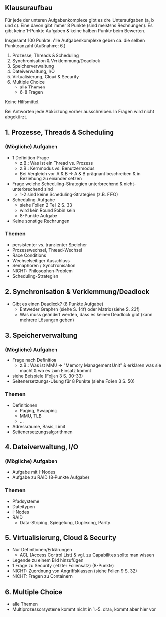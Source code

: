 ## Klausuraufbau

Für jede der unteren Aufgabenkomplexe gibt es drei Unteraufgaben (a, b und c). Eine davon gibt immer 8 Punkte (sind meistens Rechnungen). Es gibt keine 1-Punkte Aufgaben & keine halben Punkte beim Bewerten.

Insgesamt 100 Punkte. Alle Aufgabenkomplexe geben ca. die selben Punkteanzahl (Außnahme: 6.)

1. Prozesse, Threads & Scheduling
2. Synchronisation & Verklemmung/Deadlock
3. Speicherverwaltung
4. Dateiverwaltung, I/O
5. Virtualisierung, Cloud & Security
6. Multiple Choice
    - alle Themen
    - 6-8 Fragen

Keine Hilfsmittel.

Bei Antworten jede Abkürzung vorher ausschreiben. In Fragen wird nicht abgekürzt.

## 1. Prozesse, Threads & Scheduling

### (Mögliche) Aufgaben

-   1 Definition-Frage
    -   z.B.: Was ist ein Thread vs. Prozess
    -   z.B.: Kernmodus vs. Benutzermodus
    -   Bei Vergleich von A & B -> A & B prägnant beschreiben & in Beziehung zu einander setzen
-   Frage welche Scheduling-Strategien unterbrechend & nicht-unterbrechend sind
    -   1-2 sind keine Scheduling-Strategien (z.B. FIFO)
-   Scheduling-Aufgabe
    -   siehe Folien 2 Teil 2 S. 33
    -   wird kein Round Robin sein
    -   8-Punkte Aufgabe
-   Keine sonstige Rechnungen

### Themen

-   persistenter vs. transienter Speicher
-   Prozesswechsel, Thread-Wechsel
-   Race Conditions
-   Wechselseitiger Ausschluss
-   Semaphoren / Synchronisation
-   NICHT: Philosophen-Problem
-   Scheduling-Strategien

## 2. Synchronisation & Verklemmung/Deadlock

-   Gibt es einen Deadlock? (8 Punkte Aufgabe)
    -   Entweder Graphen (siehe S. 14f) oder Matrix (siehe S. 23f)
    -   Was muss geändert werden, dass es keinen Deadlock gibt (kann mehrere Lösungen geben)

## 3. Speicherverwaltung

### (Mögliche) Aufgaben

-   Frage nach Definition
    -   z.B.: Was ist MMU -> "Memory Management Unit" & erklären was sie macht & wo es zum Einsatz kommt
-   siehe Beispiele (Folien 3 S. 30-33)
-   Seitenersetzungs-Übung für 8 Punkte (siehe Folien 3 S. 50)

### Themen

-   Definitionen
    -   Paging, Swapping
    -   MMU, TLB
    -   ...
-   Adressräume, Basis, Limit
-   Seitenersetzungsalgorithmen

## 4. Dateiverwaltung, I/O

### (Mögliche) Aufgaben

-   Aufgabe mit I-Nodes
-   Aufgabe zu RAID (8-Punkte Aufgabe)

### Themen

-   Pfadsysteme
-   Dateitypen
-   I-Nodes
-   RAID
    -   Data-Striping, Spiegelung, Duplexing, Parity

## 5. Virtualisierung, Cloud & Security

-   Nur Definitionen/Erklärungen
    -   ACL (Access Control List) & vgl. zu Capabilities sollte man wissen
-   Legende zu einem Bild hinzufügen
-   1 Frage zu Security (letzter Foliensatz) (8-Punkte)
-   NICHT: Zuordnung von Angriffsklassen (siehe Folien 9 S. 32)
-   NICHT: Fragen zu Containern

## 6. Multiple Choice

-   alle Themen
-   Multiprozessorsysteme kommt nicht in 1.-5. dran, kommt aber hier vor
